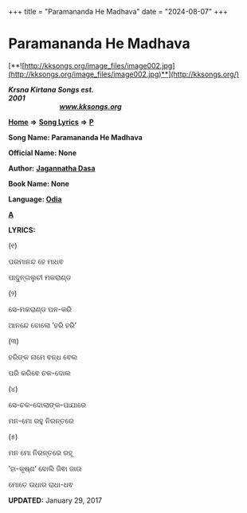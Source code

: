 +++
title = "Paramananda He Madhava"
date = "2024-08-07"
+++

# Paramananda He Madhava
[**![http://kksongs.org/image_files/image002.jpg](http://kksongs.org/image_files/image002.jpg)**](http://kksongs.org/)

**_Krsna Kirtana Songs est. 2001_**                                                                                                                                                 **_www.kksongs.org_**

**[Home](http://kksongs.org/)** **⇒** **[Song Lyrics](http://kksongs.org/lyrics.html)** **⇒** **[P](http://kksongs.org/songs/song_p.html)**

**Song Name: Paramananda He Madhava**

**Official Name: None**

**Author:** [**Jagannatha Dasa**](http://kksongs.org/authors/list/jagannatha.html)

**Book Name: None**

**Language: [Odia](http://kksongs.org/language/list/odia.html)**

**[A](http://kksongs.org/songs/p/paramanandahemadhava.html)**

**LYRICS:**

(୧)

ପରମାନନ୍ଦ ହେ ମାଧଵ

ପାଦୁନ୍ଗଲୁଚୀ ମକରାଣ୍ଡ

(୨)

ସେ-ମକରାଣ୍ଡ ପନ-କରି

ଆନନ୍ଦେ ବୋଲୋ ’ହରି ହରି’

(୩)

ହରିଙ୍କ ନାମେ ଵନ୍ଧ ଵେଲ

ପରି କରିଵେ ଚକ-ଦୋଲ

(୪)

ସେ-ଚକ-ଦୋଲାଙ୍କ-ପାଯାରେ

ମନ-ମୋ ରହୁ ନିରନ୍ତରେ

(୫)

ମନ ମୋ ନିରନ୍ତରେ ରହୂ

’ହା-କୃଷ୍ଣ’ ବୋଲି ଜିଵା ଜାଉ

ମୋତେ ଉଧାର ରାଧା-ଧଵ

**UPDATED:** January 29, 2017